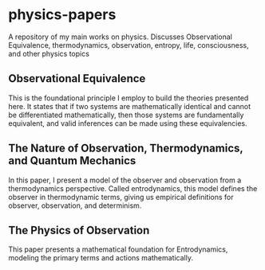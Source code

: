 # physics-papers

A repository of my main works on physics. Discusses Observational Equivalence, thermodynamics, observation, entropy, life, consciousness, and other physics topics

## Observational Equivalence

This is the foundational principle I employ to build the theories presented here. It states that if two systems are mathematically identical and cannot be differentiated mathematically, then those systems are fundamentally equivalent, and valid inferences can be made using these equivalencies.

## The Nature of Observation, Thermodynamics, and Quantum Mechanics

In this paper, I present a model of the observer and observation from a thermodynamics perspective. Called entrodynamics, this model defines the observer in thermodynamic terms, giving us empirical definitions for observer, observation, and determinism.

## The Physics of Observation

This paper presents a mathematical foundation for Entrodynamics, modeling the primary terms and actions mathematically.
